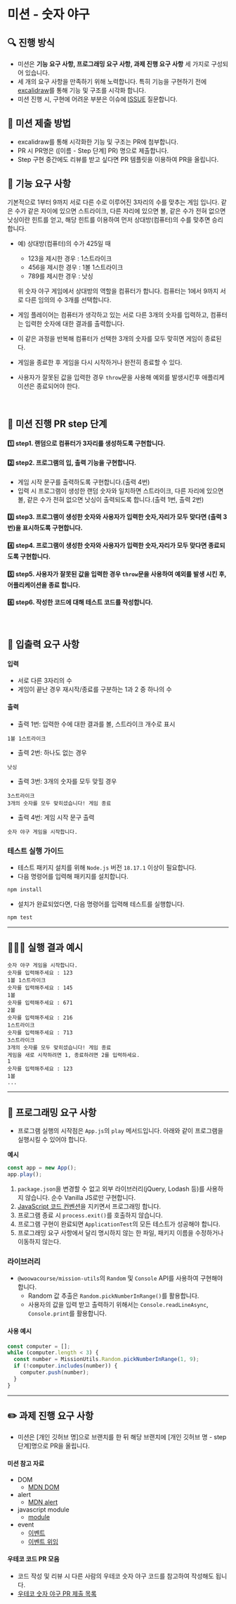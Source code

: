 # 미션 - 숫자 야구

## 🔍 진행 방식

- 미션은 **기능 요구 사항, 프로그래밍 요구 사항, 과제 진행 요구 사항** 세 가지로 구성되어 있습니다.
- 세 개의 요구 사항을 만족하기 위해 노력합니다. 특히 기능을 구현하기 전에 [excalidraw](https://excalidraw.com/)를 통해 기능 및 구조를 시각화 합니다. 
- 미션 진행 시, 구현에 어려운 부분은 이슈에 [ISSUE](https://github.com/JS-mission/baseball-mission/issues) 질문합니다.

## 📮 미션 제출 방법
- excalidraw를 통해 시각화한 기능 및 구조는 PR에 첨부합니다.
- PR 시 PR명은 ([이름 - Step 단계] PR) 명으로 제출합니다.
- Step 구현 중간에도 리뷰를 받고 싶다면 PR 템플릿을 이용하여 PR을 올립니다.

## 🚀 기능 요구 사항
기본적으로 1부터 9까지 서로 다른 수로 이루어진 3자리의 수를 맞추는 게임 입니다.
같은 수가 같은 자이에 있으면 스트라이크, 다른 자리에 있으면 볼, 같은 수가 전혀 없으면 낫싱이란 힌트를 얻고, 해당 힌트를 이용하여 먼저 상대방(컴퓨터)의 수를 맞추면 승리합니다.

- 예) 상대방(컴퓨터)의 수가 425일 때
  - 123을 제시한 경우 : 1스트라이크
  - 456을 제시한 경우 : 1볼 1스트라이크
  - 789를 제시한 경우 : 낫싱

  위 숫자 야구 게임에서 상대방의 역할을 컴퓨터가 합니다. 컴퓨터는 1에서 9까지 서로 다른 임의의 수 3개를 선택합니다.
- 게임 플레이어는 컴퓨터가 생각하고 있는 서로 다른 3개의 숫자를 입력하고, 컴퓨터는 입력한 숫자에 대한 결과를 출력합니다.
- 이 같은 과정을 반복해 컴퓨터가 선택한 3개의 숫자를 모두 맞히면 게임이 종료된다.
- 게임을 종료한 후 게임을 다시 시작하거나 완전히 종료할 수 있다.
- 사용자가 잘못된 값을 입력한 경우 `throw`문을 사용해 예외를 발생시킨후 애플리케이션은 종료되어야 한다.
<br/>

## 🏓  미션 진행 PR step 단계

#### 1️⃣ step1. 랜덤으로 컴퓨터가 3자리를 생성하도록 구현합니다.

#### 2️⃣ step2. 프로그램의 입, 출력 기능을 구현합니다.
- 게임 시작 문구를 출력하도록 구현합니다.(출력 4번)
- 입력 시 프로그램이 생성한 랜덤 숫자와 일치하면 스트라이크, 다른 자리에 있으면 볼, 같은 수가 전혀 없으면 낫싱이 출력되도록 합니다.(출력 1번, 출력 2번)

#### 3️⃣ step3. 프로그램이 생성한 숫자와 사용자가 입력한 숫자,자리가 모두 맞다면 (출력 3번)을 표시하도록 구현합니다. 

#### 4️⃣ step4. 프로그램이 생성한 숫자와 사용자가 입력한 숫자,자리가 모두 맞다면 종료되도록 구현합니다.

#### 5️⃣ step5. 사용자가 잘못된 값을 입력한 경우 `throw`문을 사용하여 예외를 발생 시킨 후, 어플리케이션을 종료 합니다. 

#### 6️⃣ step6. 작성한 코드에 대해 테스트 코드를 작성합니다.
<br/>

## 🤖 입출력 요구 사항

#### 입력
- 서로 다른 3자리의 수
- 게임이 끝난 경우 재시작/종료를 구분하는 1과 2 중 하나의 수

#### 출력

- 출력 1번: 입력한 수에 대한 결과를 볼, 스트라이크 개수로 표시

```
1볼 1스트라이크
```

- 출력 2번: 하나도 없는 경우

```
낫싱
```

- 출력 3번: 3개의 숫자를 모두 맞힐 경우

```
3스트라이크
3개의 숫자를 모두 맞히셨습니다! 게임 종료
```

- 출력 4번: 게임 시작 문구 출력

```
숫자 야구 게임을 시작합니다.
```


### 테스트 실행 가이드

- 테스트 패키지 설치를 위해 `Node.js` 버전 `18.17.1` 이상이 필요합니다.
- 다음 명령어를 입력해 패키지를 설치합니다.

```bash
npm install
```

- 설치가 완료되었다면, 다음 명령어를 입력해 테스트를 실행합니다.

```bash
npm test
```

---

## 🏃🏻‍♂️ 실행 결과 예시

```
숫자 야구 게임을 시작합니다.
숫자를 입력해주세요 : 123
1볼 1스트라이크
숫자를 입력해주세요 : 145
1볼
숫자를 입력해주세요 : 671
2볼
숫자를 입력해주세요 : 216
1스트라이크
숫자를 입력해주세요 : 713
3스트라이크
3개의 숫자를 모두 맞히셨습니다! 게임 종료
게임을 새로 시작하려면 1, 종료하려면 2를 입력하세요.
1
숫자를 입력해주세요 : 123
1볼
...
```

---

## 🎯 프로그래밍 요구 사항
- 프로그램 실행의 시작점은 `App.js`의 `play` 메서드입니다. 아래와 같이 프로그램을 실행시킬 수 있어야 합니다.

**예시**

```javascript
const app = new App();
app.play();
```

1. `package.json`을 변경할 수 없고 외부 라이브러리(jQuery, Lodash 등)를 사용하지 않습니다. 순수 Vanilla JS로만 구현합니다.
2. [JavaScript 코드 컨벤션](https://github.com/woowacourse/woowacourse-docs/tree/main/styleguide/javascript)을 지키면서 프로그래밍 합니다.
3. 프로그램 종료 시 `process.exit()`를 호출하지 않습니다.
4. 프로그램 구현이 완료되면 `ApplicationTest`의 모든 테스트가 성공해야 합니다.
5. 프로그래밍 요구 사항에서 달리 명시하지 않는 한 파일, 패키지 이름을 수정하거나 이동하지 않는다.

### 라이브러리

- `@woowacourse/mission-utils`의 `Random` 및 `Console` API를 사용하여 구현해야 합니다.
  - Random 값 추출은 `Random.pickNumberInRange()`를 활용합니다.
  - 사용자의 값을 입력 받고 출력하기 위해서는 `Console.readLineAsync`, `Console.print`를 활용합니다.

#### 사용 예시

```javascript
const computer = [];
while (computer.length < 3) {
  const number = MissionUtils.Random.pickNumberInRange(1, 9);
  if (!computer.includes(number)) {
    computer.push(number);
  }
}
```

---

## ✏️ 과제 진행 요구 사항
- 미션은 [개인 깃허브 명]으로 브랜치를 한 뒤 해당 브랜치에 [개인 깃허브 명 - step단계]명으로 PR을 올립니다.

#### 미션 참고 자료 

- DOM
  - [MDN DOM](https://developer.mozilla.org/ko/docs/Web/API/Document_Object_Model/%EC%86%8C%EA%B0%9C)
- alert
  - [MDN alert](https://developer.mozilla.org/ko/docs/Web/API/Window/alert)
- javascript module
  - [module](https://ko.javascript.info/modules-intro)
- event
  - [이벤트](https://ko.javascript.info/introduction-browser-events)
  - [이벤트 위임](https://ko.javascript.info/event-delegation)

#### 우테코 코드 PR 모음
- 코드 작성 및 리뷰 시 다른 사람의 우테코 숫자 야구 코드를 참고하여 작성해도 됩니다.
- [우테코 숫자 야구 PR 제출 목록](https://github.com/woowacourse-precourse/javascript-baseball-6/pulls)